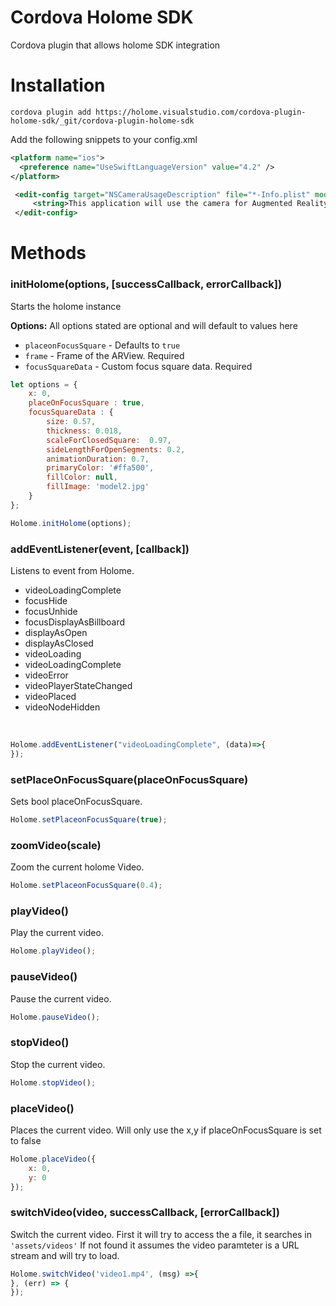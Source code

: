 ﻿

# Cordova Holome SDK
Cordova plugin that allows holome SDK integration

# Installation

```cordova plugin add https://holome.visualstudio.com/cordova-plugin-holome-sdk/_git/cordova-plugin-holome-sdk```

Add the following snippets to your config.xml
```xml
<platform name="ios">
  <preference name="UseSwiftLanguageVersion" value="4.2" />
</platform>
```

```xml
 <edit-config target="NSCameraUsageDescription" file="*-Info.plist" mode="merge">
     <string>This application will use the camera for Augmented Reality.</string>
 </edit-config>
```


# Methods

### initHolome(options, [successCallback, errorCallback])

Starts the holome instance
<br>

<strong>Options:</strong>
All options stated are optional and will default to values here

* `placeonFocusSquare` - Defaults to ```true```
* `frame` - Frame of the ARView. Required
* `focusSquareData` - Custom focus square data. Required

```javascript
let options = {
	x: 0,
	placeOnFocusSquare : true,
	focusSquareData : {
		size: 0.57,
		thickness: 0.018,
		scaleForClosedSquare:  0.97,
		sideLengthForOpenSegments: 0.2,
		animationDuration: 0.7,
		primaryColor: '#ffa500',
		fillColor: null,
		fillImage: 'model2.jpg'
	}
};

Holome.initHolome(options);
```

### addEventListener(event, [callback])

<info>Listens to event from Holome.</info>
<ul>
	<li>videoLoadingComplete</li>
	<li>focusHide</li>
	<li>focusUnhide</li>
	<li>focusDisplayAsBillboard</li>
	<li>displayAsOpen</li>
	<li>displayAsClosed</li>
	<li>videoLoading</li>
	<li>videoLoadingComplete</li>
	<li>videoError</li>
	<li>videoPlayerStateChanged</li>
	<li>videoPlaced</li>
	<li>videoNodeHidden</li>
</ul>

<br/>

```javascript
Holome.addEventListener("videoLoadingComplete", (data)=>{
});
```

### setPlaceOnFocusSquare(placeOnFocusSquare)

<info>Sets bool placeOnFocusSquare.</info><br/>

```javascript
Holome.setPlaceonFocusSquare(true);
```

### zoomVideo(scale)

<info>Zoom the current holome Video.</info><br/>

```javascript
Holome.setPlaceonFocusSquare(0.4);
```

### playVideo()

<info>Play the current video.</info><br/>

```javascript
Holome.playVideo();
```

### pauseVideo()

<info>Pause the current video.</info><br/>

```javascript
Holome.pauseVideo();
```

### stopVideo()

<info>Stop the current video.</info><br/>
```javascript
Holome.stopVideo();
```

### placeVideo()

<info>Places the current video. Will only use the x,y if placeOnFocusSquare is set to false</info><br/>

```javascript
Holome.placeVideo({
	x: 0,
	y: 0
});
```


### switchVideo(video, successCallback, [errorCallback])

<info>Switch the current video. First it will try to access the a file, it searches in `'assets/videos'` If not found it assumes the video paramteter is a URL stream and will try to load.</info><br/>

```javascript
Holome.switchVideo('video1.mp4', (msg) =>{
}, (err) => {
});
```